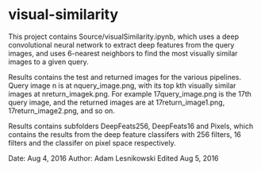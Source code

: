 # visual-similarity

This project contains Source/visualSimilarity.ipynb, which uses a deep convolutional neural network to extract deep features from the query images, and uses 6-nearest neighbors to find the most visually similar images to a given query.

Results contains the test and returned images for the various pipelines. Query image n is at nquery_image.png, with its top kth visually similar images at nreturn_imagek.png. For example 17query_image.png is the 17th query image, and the returned images are at 17return_image1.png, 17return_image2.png, and so on.

Results contains subfolders DeepFeats256, DeepFeats16 and Pixels, which contains the results from the deep feature classifers with 256 filters, 16 filters and the classifer on pixel space respectively.

Date: Aug 4, 2016
Author: Adam Lesnikowski
Edited Aug 5, 2016

